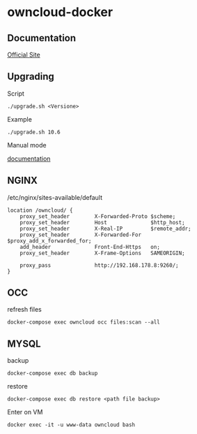# owncloud-docker

## Documentation
[Official Site](https://doc.owncloud.com/server/admin_manual/instllation/docker/)

## Upgrading

Script

```
./upgrade.sh <Versione>
```

Example

```
./upgrade.sh 10.6
```

Manual mode 

[documentation](doc/upgrade.md)



## NGINX

/etc/nginx/sites-available/default

```
location /owncloud/ {
    proxy_set_header        X-Forwarded-Proto $scheme;
    proxy_set_header        Host              $http_host;
    proxy_set_header        X-Real-IP         $remote_addr;
    proxy_set_header        X-Forwarded-For   $proxy_add_x_forwarded_for;
    add_header		        Front-End-Https   on;
    proxy_set_header        X-Frame-Options   SAMEORIGIN;
    
    proxy_pass		        http://192.168.178.8:9260/;
}
```

## OCC

refresh files

```
docker-compose exec owncloud occ files:scan --all
```

## MYSQL

backup

```
docker-compose exec db backup
```

restore

```
docker-compose exec db restore <path file backup>
```

Enter on VM

```
docker exec -it -u www-data owncloud bash
```

